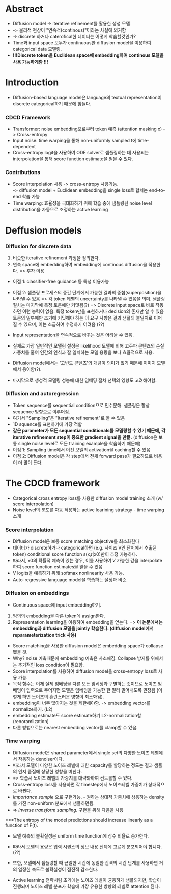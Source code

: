 # Abstract
- Diffusion model -> iterative refinement를 활용한 생성 모델
- -> 물리적 현상이 "연속적(continous)"이라는 사실에 의거함
- -> discrete 하거나 caterofical한 데이터는 어떻게 학습할것인가? 
- Time과 input space 모두가 continuous한 diffusion model을 이용하여 categorical data 모델링. 
- <b>!!!Discrete token을 Euclidean space에 embedding하여 continous 모델을 사용 가능하게함 !!!</b>


#  Introduction
- Diffusion-based language model은 language의 textual representation이 discrete categorical하기 때문에 힘들다.

### CDCD Framework
- Transformer: noise embedding으로부터 token 예측 (attention masking x) -> Cross-entropy
- Input noise: time warping을 통해 non-uniformly sampled t에 time-dependent
- Cross-entropy logit을 사용하여 ODE solver로 샘플링하는 데 사용되는 interpolation을 통해 score function estimate을 얻을 수 있다.

### Contributions
- Score interpolation 사용 -> cross-entropy 사용가능.  
  -> diffusion model + Euclidean embedding을 single loss로 합치는 end-to-end 학습 가능
- Time warping: 효율성을 극대화하기 위해 학습 중에 샘플링된 noise level distribution을 자동으로 조정하는 active learning


# Deffusion models
### Diffusion for discrete data
1. 비슷한 iterative refinement 과정을 정의한다.
2. 연속 space에 embedding하여 embedding에 continous diffusion을 적용한다. => 후자 이용
- 이점 1: classifier-free guidance 등 특성 이용가능
- 이점 2: 샘플링 프로세스의 중간 단계에서 가능한 결과의 중첩(superposition)을 나타낼 수 있음
  => 각 token 레벨의 uncertainty를 나타낼 수 있음을 의미. 샘플링 절차는 마지막에 특정 토큰에만 커밋됨(?)
  => Discrete input space로 바로 작동하면 이런 능력이 없음. 특정 token만을 표현하거나 decision의 존재만 알 수 있음
  토큰의 일부에만 조기에 커밋해야 하는 이 요구 사항은 결과 샘플의 불일치로 이어질 수 있으며, 이는 소급하여 수정하기 어려움 (??)
  
- Input representation을 연속적으로 바꾸는 것은 어려울 수 있음.
- 실제로 가장 일반적인 모델링 설정은 likelihood 모델에 비해 고주파 콘텐츠의 손실 가중치를 줄여 인간의 인식과 잘 일치하는 모델 용량을 보다 효율적으로 사용.
- Diffusion model에서는 '고빈도 콘텐츠'의 개념이 의미가 없기 때문에 이미지 모델에서 용이함(?). 
- 마지막으로 생성적 모델링 성능에 대한 임베딩 절차 선택의 영향도 고려해야함.

### Diffusion and autoregression
- Token sequence를 sequential condition으로 인수분해: 샘플링은 항상 sequence 방향으로 이루어짐.
- 여기서 "Sampling"은 "Iterative refinement"로 볼 수 있음
- 1D squence를 표현하기에 가장 적합
- <b>같은 parameter가 모든 sequential conditionals를 모델링할 수 있기 때문에, 각 iterative refinement step이 중요한 gradient signal을 만듦.</b>
(diffusion은 보통 single noise level로 모든 training example을 학습하기 때문에)
- 이점 1: Sampling time에서 이전 모델의 activation을 caching할 수 있음
- 이점 2: Diffusion model은 각 step에서 전체 forward pass가 필요하므로 비용이 더 많이 든다.

# The CDCD framework
- Categorical cross entropy loss를 사용한 diffusion model training 소개 (w/ score interpolation)
- Noise level의 분포를 자동 적용하는 active learining strategy - time warping 소개

### Score interpolation
- Diffusion model은 보통 score matching objective를 최소화한다
- 데이터가 discrete하거나 categorical하면 (e.g. 사이즈 V인 단어에서 추출된 token) conditional score function s(x,𝑡|x0)만이 추정 가능하다.
- 따라서, x0의 확률적 예측이 있는 경우, 이를 사용하여 𝑉 가능한 값을 interpolate하여 score function estimates을 얻을 수 있음
- V logits을 예측하기 위해 softmax nonlinearity 사용 가능. 
- Auto-regressive language model을 학습하는 설정과 비슷.

### Diffusion on embeddings
- Continuous space에 input embedding하기.
1. 임의의 embedding을 다른 token에 assign한다.
2. Representation learning을 이용하여 embedding을 얻는다.
=> <b> 이 논문에서는 embedding과 diffusion 모델을 jointly 학습한다. (diffusion model에서 reparameterization trick 사용)</b>
- Score matching을 사용한 diffusion model은 embedding space가 collapse 됐을 것.
- Why? noise 예측때문에 embedding 예측은 사소해짐. Collapse 방지를 위해서는 추가적인 loss condition이 필요함.
- Score interpolation를 사용하여 diffusion model을 cross-entropy loss로 사용 가능.
- 목적 함수는 이제 실제 임베딩을 다른 모든 임베딩과 구별하는 것이므로 노이즈 임베딩이 입력으로 주어지면 모델은 임베딩을 가능한 한 멀리 밀어내도록 권장됨
(이렇게 하면 노이즈의 혼란스러운 영향이 최소화됨).
- embedding이 너무 많아지는 것을 제한해야함. -> embedding vector를 normalize하기. (L2)
- embedding estimate도 score estimate하기 L2-normalization함 (renoramlization)
- 다른 방법으로는 nearest embedding vector를 clamp할 수 있음.

### Time warping
- Diffusion model은 shared parameter에서 single set의 다양한 노이즈 레벨에서 작동하는 denoiser이다.
- 따라서 모델이 다양한 노이즈 레벨에 대한 capacity를 할당하는 정도는 결과 샘플의 인지 품질에 상당한 영향을 미친다.
- => 학습시 노이즈 레벨의 가중치를 대략화하여 컨트롤할 수 있다.
- Cross-entropy loss를 사용하면 각 timestep에서 노이즈레벨 가중치가 상대적으로 바뀐다.
- *Importance sample* 으로 구현가능. - 원하는 상대적 가중치에 상응하는 density를 가진 non-uniform 분포에서 샘플하면됨.
- => *Inverse transform sampling*. 구현을 위해 다음을 사용

***The entropy of the model predictions should increase linearly as a function of F(t).
- 모델 예측의 불확실성은 uniform time function에 상수 비율로 증가한다.
- 따라서 모델의 용량은 입력 시퀀스의 정보 내용 전체에 고르게 분포되어야 합니다.(??)
- 또한, 모델에서 샘플링할 때 균일한 시간에 동일한 간격의 시간 단계를 사용하면 거의 일정한 속도로 불확실성이 점진적 감소한다.

- Active learning 전략처럼 초기에는 노이즈 레벨이 균등하게 샘플되지만, 학습이 진행되며 노이즈 레벨 분포가 학습에 가장 유용한 방향의 레벨로 attention 된다.
